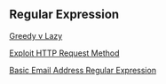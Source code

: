 ## Regular Expression
[Greedy v Lazy](https://stackoverflow.com/questions/2301285/what-do-lazy-and-greedy-mean-in-the-context-of-regular-expressions)

[Exploit HTTP Request Method](https://security.stackexchange.com/questions/21413/how-to-exploit-http-methods)

[Basic Email Address Regular Expression](https://stackoverflow.com/questions/8022530/how-to-check-for-valid-email-address)
